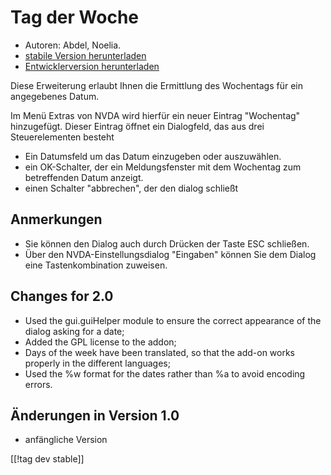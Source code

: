 # Tag der Woche #

*	 Autoren: Abdel, Noelia.
*	 [stabile Version herunterladen][1]
*	 [Entwicklerversion herunterladen][2]

Diese Erweiterung erlaubt Ihnen die Ermittlung des Wochentags für ein
angegebenes Datum.

Im Menü Extras von NVDA wird hierfür ein neuer Eintrag "Wochentag"
hinzugefügt. Dieser Eintrag öffnet ein Dialogfeld, das aus drei
Steuerelementen besteht

*	 Ein Datumsfeld um das Datum einzugeben oder auszuwählen.
*	 ein OK-Schalter, der ein Meldungsfenster mit dem Wochentag zum
   betreffenden Datum anzeigt.
*	 einen Schalter "abbrechen", der den dialog schließt

## Anmerkungen ##
*	 Sie können den Dialog auch durch Drücken der Taste ESC schließen.
*	 Über den NVDA-Einstellungsdialog "Eingaben" können Sie dem Dialog eine
   Tastenkombination zuweisen.

## Changes for 2.0 ##

*	 Used the gui.guiHelper module to ensure the correct appearance of the
   dialog asking for a date;
*	 Added the GPL license to the addon;
*	 Days of the week have been translated, so that the add-on works properly
   in the different languages;
*	 Used the %w format for the dates rather than %a to avoid encoding errors.

## Änderungen in Version 1.0 ##

*	 anfängliche Version

[[!tag dev stable]]

[1]: http://addons.nvda-project.org/files/get.php?file=dw

[2]: http://addons.nvda-project.org/files/get.php?file=dw-dev
